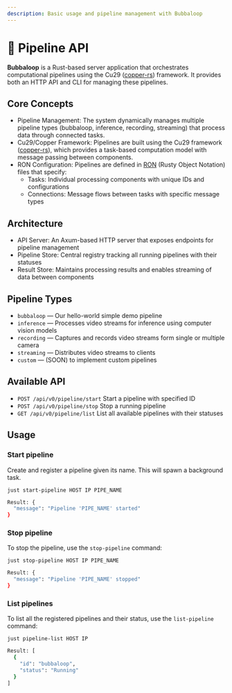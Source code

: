 ```yaml
---
description: Basic usage and pipeline management with Bubbaloop
---
```


# 🍰 Pipeline API

**Bubbaloop** is a Rust-based server application that orchestrates computational pipelines using the Cu29 ([copper-rs](https://github.com/copper-project/copper-rs)) framework. It provides both an HTTP API and CLI for managing these pipelines.

## Core Concepts

* Pipeline Management: The system dynamically manages multiple pipeline types (bubbaloop, inference, recording, streaming) that process data through connected tasks.
* Cu29/Copper Framework: Pipelines are built using the Cu29 framework ([copper-rs](https://github.com/copper-project/copper-rs)), which provides a task-based computation model with message passing between components.
* RON Configuration: Pipelines are defined in [RON](https://github.com/ron-rs/ron) (Rusty Object Notation) files that specify:
  * Tasks: Individual processing components with unique IDs and configurations
  * Connections: Message flows between tasks with specific message types

## Architecture

* API Server: An Axum-based HTTP server that exposes endpoints for pipeline management
* Pipeline Store: Central registry tracking all running pipelines with their statuses
* Result Store: Maintains processing results and enables streaming of data between components

## Pipeline Types

* `bubbaloop` — Our hello-world simple demo pipeline
* `inference`  — Processes video streams for inference using computer vision models
* `recording` — Captures and records video streams form single or multiple camera
* `streaming` — Distributes video streams to clients
* `custom` — (SOON) to implement custom pipelines

## Available API

* `POST /api/v0/pipeline/start` Start a pipeline with specified ID
* `POST /api/v0/pipeline/stop` Stop a running pipeline
* `GET /api/v0/pipeline/list` List all available pipelines with their statuses

## Usage

### Start pipeline

Create and register a pipeline given its name. This will spawn a background task.

```
just start-pipeline HOST IP PIPE_NAME
```

```bash
Result: {
  "message": "Pipeline 'PIPE_NAME' started"
}
```

### Stop pipeline

To stop the pipeline, use the `stop-pipeline` command:

```
just stop-pipeline HOST IP PIPE_NAME
```

```bash
Result: {
  "message": "Pipeline 'PIPE_NAME' stopped"
}
```

### List pipelines

To list all the registered pipelines and their status, use the `list-pipeline` command:

```
just pipeline-list HOST IP
```

```bash
Result: [
  {
    "id": "bubbaloop",
    "status": "Running"
  }
]
```
